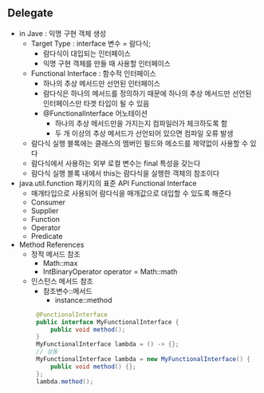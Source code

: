 ## Delegate
- in Jave : 익명 구현 객체 생성
    - Target Type : interface 변수 = 람다식;
        - 람다식이 대입되는 인터페이스
        - 익명 구현 객체를 만들 때 사용할 인터페이스
    - Functional Interface : 함수적 인터페이스
        - 하나의 추상 메서드만 선언된 인터페이스
        - 람다식은 하나의 메서드를 정의하기 때문에 하나의 추상 메서드만 선언된 인터페이스만 타겟 타입이 될 수 있음
        - @FunctionalInterface 어노테이션
            - 하나의 추상 메서드만을 가지는지 컴파일러가 체크하도록 함
            - 두 개 이상의 추상 메서드가 선언되어 있으면 컴파일 오류 발생
    - 람다식 실행 블록에는 클래스의 멤버인 필드와 메소드를 제약없이 사용할 수 있다
    - 람다식에서 사용하는 외부 로컬 변수는 final 특성을 갖는다
    - 람다식 실행 블록 내에서 this는 람다식을 실행한 객체의 참조이다
- java.util.function 패키지의 표준 API Functional Interface
    - 매개타입으로 사용되어 람다식을 매개값으로 대입할 수 있도록 해준다
    - Consumer
    - Supplier
    - Function
    - Operator
    - Predicate
- Method References
    - 정적 메서드 참조
        - Math::max
        - IntBinaryOperator operator = Math::math
    - 인스턴스 메서드 참조
        - 참조변수::메서드
            - instance::method
```Java
        @FunctionalInterface
        public interface MyFunctionalInterface {
            public void method();
        }
        MyFunctionalInterface lambda = () -> {};
        // 상동
        MyFunctionalInterface lambda = new MyFunctionalInterface() {
            public void method() {};
        };
        lambda.method();
```